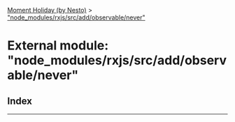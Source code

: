 [Moment Holiday (by Nesto)](../README.md) > ["node_modules/rxjs/src/add/observable/never"](../modules/_node_modules_rxjs_src_add_observable_never_.md)

# External module: "node_modules/rxjs/src/add/observable/never"

## Index

---

